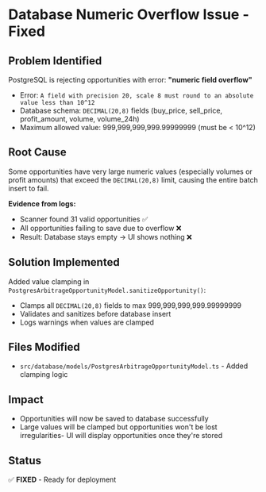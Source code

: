 # Database Numeric Overflow Issue - Fixed

## Problem Identified
PostgreSQL is rejecting opportunities with error: **"numeric field overflow"**
- Error: `A field with precision 20, scale 8 must round to an absolute value less than 10^12`
- Database schema: `DECIMAL(20,8)` fields (buy_price, sell_price, profit_amount, volume, volume_24h)
- Maximum allowed value: 999,999,999,999.99999999 (must be < 10^12)

## Root Cause
Some opportunities have very large numeric values (especially volumes or profit amounts) that exceed the `DECIMAL(20,8)` limit, causing the entire batch insert to fail.

**Evidence from logs:**
- Scanner found 31 valid opportunities ✅
- All opportunities failing to save due to overflow ❌
- Result: Database stays empty → UI shows nothing ❌

## Solution Implemented
Added value clamping in `PostgresArbitrageOpportunityModel.sanitizeOpportunity()`:
- Clamps all `DECIMAL(20,8)` fields to max 999,999,999,999.99999999
- Validates and sanitizes before database insert
- Logs warnings when values are clamped

## Files Modified
- `src/database/models/PostgresArbitrageOpportunityModel.ts` - Added clamping logic

## Impact
- Opportunities will now be saved to database successfully
- Large values will be clamped but opportunities won't be lost
 irregularities- UI will display opportunities once they're stored

## Status
✅ **FIXED** - Ready for deployment



